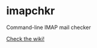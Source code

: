 # imapchkr
Command-line IMAP mail checker

[Check the wiki!](https://github.com/jamespo/imapchkr/wiki)
